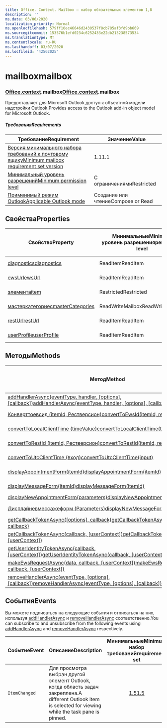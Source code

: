 ```yaml
---
title: Office. Context. Mailbox — набор обязательных элементов 1,8
description: ''
ms.date: 03/06/2020
localization_priority: Normal
ms.openlocfilehash: 579ff10ec46646d2430537f8cb785af3fd9bb669
ms.sourcegitcommit: 153576b1efd0234c6252433e22db213238573534
ms.translationtype: MT
ms.contentlocale: ru-RU
ms.lasthandoff: 03/07/2020
ms.locfileid: "42562025"
---
```

# <a name="mailbox"></a><span data-ttu-id="80788-102">mailbox</span><span class="sxs-lookup"><span data-stu-id="80788-102">mailbox</span></span>

### <a name="officecontextmailbox"></a><span data-ttu-id="80788-103">[Office](office.md)[.context](office.context.md).mailbox</span><span class="sxs-lookup"><span data-stu-id="80788-103">[Office](office.md)[.context](office.context.md).mailbox</span></span>

<span data-ttu-id="80788-104">Предоставляет для Microsoft Outlook доступ к объектной модели надстройки Outlook.</span><span class="sxs-lookup"><span data-stu-id="80788-104">Provides access to the Outlook add-in object model for Microsoft Outlook.</span></span>

##### <a name="requirements"></a><span data-ttu-id="80788-105">Требования</span><span class="sxs-lookup"><span data-stu-id="80788-105">Requirements</span></span>

|<span data-ttu-id="80788-106">Требование</span><span class="sxs-lookup"><span data-stu-id="80788-106">Requirement</span></span>| <span data-ttu-id="80788-107">Значение</span><span class="sxs-lookup"><span data-stu-id="80788-107">Value</span></span>|
|---|---|
|[<span data-ttu-id="80788-108">Версия минимального набора требований к почтовому ящику</span><span class="sxs-lookup"><span data-stu-id="80788-108">Minimum mailbox requirement set version</span></span>](../../requirement-sets/outlook-api-requirement-sets.md)| <span data-ttu-id="80788-109">1.1</span><span class="sxs-lookup"><span data-stu-id="80788-109">1.1</span></span>|
|[<span data-ttu-id="80788-110">Минимальный уровень разрешений</span><span class="sxs-lookup"><span data-stu-id="80788-110">Minimum permission level</span></span>](../../../outlook/understanding-outlook-add-in-permissions.md)| <span data-ttu-id="80788-111">С ограничениями</span><span class="sxs-lookup"><span data-stu-id="80788-111">Restricted</span></span>|
|[<span data-ttu-id="80788-112">Применимый режим Outlook</span><span class="sxs-lookup"><span data-stu-id="80788-112">Applicable Outlook mode</span></span>](../../../outlook/outlook-add-ins-overview.md#extension-points)| <span data-ttu-id="80788-113">Создание или чтение</span><span class="sxs-lookup"><span data-stu-id="80788-113">Compose or Read</span></span>|

## <a name="properties"></a><span data-ttu-id="80788-114">Свойства</span><span class="sxs-lookup"><span data-stu-id="80788-114">Properties</span></span>

| <span data-ttu-id="80788-115">Свойство</span><span class="sxs-lookup"><span data-stu-id="80788-115">Property</span></span> | <span data-ttu-id="80788-116">Минимальные</span><span class="sxs-lookup"><span data-stu-id="80788-116">Minimum</span></span><br><span data-ttu-id="80788-117">уровень разрешения</span><span class="sxs-lookup"><span data-stu-id="80788-117">permission level</span></span> | <span data-ttu-id="80788-118">Способов</span><span class="sxs-lookup"><span data-stu-id="80788-118">Modes</span></span> | <span data-ttu-id="80788-119">Тип возвращаемых данных</span><span class="sxs-lookup"><span data-stu-id="80788-119">Return type</span></span> | <span data-ttu-id="80788-120">Минимальные</span><span class="sxs-lookup"><span data-stu-id="80788-120">Minimum</span></span><br><span data-ttu-id="80788-121">набор требований</span><span class="sxs-lookup"><span data-stu-id="80788-121">requirement set</span></span> |
|---|---|---|---|:---:|
| [<span data-ttu-id="80788-122">diagnostics</span><span class="sxs-lookup"><span data-stu-id="80788-122">diagnostics</span></span>](/javascript/api/outlook/office.mailbox?view=outlook-js-1.8#diagnostics) | <span data-ttu-id="80788-123">ReadItem</span><span class="sxs-lookup"><span data-stu-id="80788-123">ReadItem</span></span> | <span data-ttu-id="80788-124">Создание</span><span class="sxs-lookup"><span data-stu-id="80788-124">Compose</span></span><br><span data-ttu-id="80788-125">Чтение</span><span class="sxs-lookup"><span data-stu-id="80788-125">Read</span></span> | [<span data-ttu-id="80788-126">Диагностики</span><span class="sxs-lookup"><span data-stu-id="80788-126">Diagnostics</span></span>](/javascript/api/outlook/office.diagnostics?view=outlook-js-1.8) | [<span data-ttu-id="80788-127">1.1</span><span class="sxs-lookup"><span data-stu-id="80788-127">1.1</span></span>](../requirement-set-1.1/outlook-requirement-set-1.1.md) |
| [<span data-ttu-id="80788-128">ewsUrl</span><span class="sxs-lookup"><span data-stu-id="80788-128">ewsUrl</span></span>](/javascript/api/outlook/office.mailbox?view=outlook-js-1.8#ewsurl) | <span data-ttu-id="80788-129">ReadItem</span><span class="sxs-lookup"><span data-stu-id="80788-129">ReadItem</span></span> | <span data-ttu-id="80788-130">Создание</span><span class="sxs-lookup"><span data-stu-id="80788-130">Compose</span></span><br><span data-ttu-id="80788-131">Чтение</span><span class="sxs-lookup"><span data-stu-id="80788-131">Read</span></span> | <span data-ttu-id="80788-132">Строка</span><span class="sxs-lookup"><span data-stu-id="80788-132">String</span></span> | [<span data-ttu-id="80788-133">1.1</span><span class="sxs-lookup"><span data-stu-id="80788-133">1.1</span></span>](../requirement-set-1.1/outlook-requirement-set-1.1.md) |
| [<span data-ttu-id="80788-134">элемента</span><span class="sxs-lookup"><span data-stu-id="80788-134">item</span></span>](office.context.mailbox.item.md) | <span data-ttu-id="80788-135">Restricted</span><span class="sxs-lookup"><span data-stu-id="80788-135">Restricted</span></span> | <span data-ttu-id="80788-136">Создание</span><span class="sxs-lookup"><span data-stu-id="80788-136">Compose</span></span><br><span data-ttu-id="80788-137">Чтение</span><span class="sxs-lookup"><span data-stu-id="80788-137">Read</span></span> | [<span data-ttu-id="80788-138">Элемент</span><span class="sxs-lookup"><span data-stu-id="80788-138">Item</span></span>](/javascript/api/outlook/office.item?view=outlook-js-1.8) | [<span data-ttu-id="80788-139">1.1</span><span class="sxs-lookup"><span data-stu-id="80788-139">1.1</span></span>](../requirement-set-1.1/outlook-requirement-set-1.1.md) |
| [<span data-ttu-id="80788-140">мастеркатегориес</span><span class="sxs-lookup"><span data-stu-id="80788-140">masterCategories</span></span>](/javascript/api/outlook/office.mailbox?view=outlook-js-1.8#mastercategories) | <span data-ttu-id="80788-141">ReadWriteMailbox</span><span class="sxs-lookup"><span data-stu-id="80788-141">ReadWriteMailbox</span></span> | <span data-ttu-id="80788-142">Создание</span><span class="sxs-lookup"><span data-stu-id="80788-142">Compose</span></span><br><span data-ttu-id="80788-143">Чтение</span><span class="sxs-lookup"><span data-stu-id="80788-143">Read</span></span> | [<span data-ttu-id="80788-144">MasterCategories</span><span class="sxs-lookup"><span data-stu-id="80788-144">MasterCategories</span></span>](/javascript/api/outlook/office.mastercategories?view=outlook-js-1.8) | [<span data-ttu-id="80788-145">1,8</span><span class="sxs-lookup"><span data-stu-id="80788-145">1.8</span></span>](../requirement-set-1.8/outlook-requirement-set-1.8.md) |
| [<span data-ttu-id="80788-146">restUrl</span><span class="sxs-lookup"><span data-stu-id="80788-146">restUrl</span></span>](/javascript/api/outlook/office.mailbox?view=outlook-js-1.8#resturl) | <span data-ttu-id="80788-147">ReadItem</span><span class="sxs-lookup"><span data-stu-id="80788-147">ReadItem</span></span> | <span data-ttu-id="80788-148">Создание</span><span class="sxs-lookup"><span data-stu-id="80788-148">Compose</span></span><br><span data-ttu-id="80788-149">Чтение</span><span class="sxs-lookup"><span data-stu-id="80788-149">Read</span></span> | <span data-ttu-id="80788-150">Строка</span><span class="sxs-lookup"><span data-stu-id="80788-150">String</span></span> | [<span data-ttu-id="80788-151">1,5</span><span class="sxs-lookup"><span data-stu-id="80788-151">1.5</span></span>](../requirement-set-1.5/outlook-requirement-set-1.5.md) |
| [<span data-ttu-id="80788-152">userProfile</span><span class="sxs-lookup"><span data-stu-id="80788-152">userProfile</span></span>](/javascript/api/outlook/office.mailbox?view=outlook-js-1.8#userprofile) | <span data-ttu-id="80788-153">ReadItem</span><span class="sxs-lookup"><span data-stu-id="80788-153">ReadItem</span></span> | <span data-ttu-id="80788-154">Создание</span><span class="sxs-lookup"><span data-stu-id="80788-154">Compose</span></span><br><span data-ttu-id="80788-155">Чтение</span><span class="sxs-lookup"><span data-stu-id="80788-155">Read</span></span> | [<span data-ttu-id="80788-156">UserProfile</span><span class="sxs-lookup"><span data-stu-id="80788-156">UserProfile</span></span>](/javascript/api/outlook/office.userprofile?view=outlook-js-1.8) | [<span data-ttu-id="80788-157">1.1</span><span class="sxs-lookup"><span data-stu-id="80788-157">1.1</span></span>](../requirement-set-1.1/outlook-requirement-set-1.1.md) |

## <a name="methods"></a><span data-ttu-id="80788-158">Методы</span><span class="sxs-lookup"><span data-stu-id="80788-158">Methods</span></span>

| <span data-ttu-id="80788-159">Метод</span><span class="sxs-lookup"><span data-stu-id="80788-159">Method</span></span> | <span data-ttu-id="80788-160">Минимальные</span><span class="sxs-lookup"><span data-stu-id="80788-160">Minimum</span></span><br><span data-ttu-id="80788-161">уровень разрешения</span><span class="sxs-lookup"><span data-stu-id="80788-161">permission level</span></span> | <span data-ttu-id="80788-162">Способов</span><span class="sxs-lookup"><span data-stu-id="80788-162">Modes</span></span> | <span data-ttu-id="80788-163">Минимальные</span><span class="sxs-lookup"><span data-stu-id="80788-163">Minimum</span></span><br><span data-ttu-id="80788-164">набор требований</span><span class="sxs-lookup"><span data-stu-id="80788-164">requirement set</span></span> |
|---|---|---|:---:|
| <span data-ttu-id="80788-165">[addHandlerAsync(eventType, handler, [options], [callback])](/javascript/api/outlook/office.mailbox?view=outlook-js-1.8#addhandlerasync-eventtype--handler--options--callback-)</span><span class="sxs-lookup"><span data-stu-id="80788-165">[addHandlerAsync(eventType, handler, [options], [callback])](/javascript/api/outlook/office.mailbox?view=outlook-js-1.8#addhandlerasync-eventtype--handler--options--callback-)</span></span> | <span data-ttu-id="80788-166">ReadItem</span><span class="sxs-lookup"><span data-stu-id="80788-166">ReadItem</span></span> | <span data-ttu-id="80788-167">Создание</span><span class="sxs-lookup"><span data-stu-id="80788-167">Compose</span></span><br><span data-ttu-id="80788-168">Чтение</span><span class="sxs-lookup"><span data-stu-id="80788-168">Read</span></span> | [<span data-ttu-id="80788-169">1,5</span><span class="sxs-lookup"><span data-stu-id="80788-169">1.5</span></span>](../requirement-set-1.5/outlook-requirement-set-1.5.md) |
| [<span data-ttu-id="80788-170">Конверттоевсид (itemId, Рестверсион)</span><span class="sxs-lookup"><span data-stu-id="80788-170">convertToEwsId(itemId, restVersion)</span></span>](/javascript/api/outlook/office.mailbox?view=outlook-js-1.8#converttoewsid-itemid--restversion-) | <span data-ttu-id="80788-171">Restricted</span><span class="sxs-lookup"><span data-stu-id="80788-171">Restricted</span></span> | <span data-ttu-id="80788-172">Создание</span><span class="sxs-lookup"><span data-stu-id="80788-172">Compose</span></span><br><span data-ttu-id="80788-173">Чтение</span><span class="sxs-lookup"><span data-stu-id="80788-173">Read</span></span> | [<span data-ttu-id="80788-174">1.3</span><span class="sxs-lookup"><span data-stu-id="80788-174">1.3</span></span>](../requirement-set-1.3/outlook-requirement-set-1.3.md) |
| [<span data-ttu-id="80788-175">convertToLocalClientTime (timeValue)</span><span class="sxs-lookup"><span data-stu-id="80788-175">convertToLocalClientTime(timeValue)</span></span>](/javascript/api/outlook/office.mailbox?view=outlook-js-1.8#converttolocalclienttime-timevalue-) | <span data-ttu-id="80788-176">ReadItem</span><span class="sxs-lookup"><span data-stu-id="80788-176">ReadItem</span></span> | <span data-ttu-id="80788-177">Создание</span><span class="sxs-lookup"><span data-stu-id="80788-177">Compose</span></span><br><span data-ttu-id="80788-178">Чтение</span><span class="sxs-lookup"><span data-stu-id="80788-178">Read</span></span> | [<span data-ttu-id="80788-179">1.1</span><span class="sxs-lookup"><span data-stu-id="80788-179">1.1</span></span>](../requirement-set-1.1/outlook-requirement-set-1.1.md) |
| [<span data-ttu-id="80788-180">convertToRestId (itemId, Рестверсион)</span><span class="sxs-lookup"><span data-stu-id="80788-180">convertToRestId(itemId, restVersion)</span></span>](/javascript/api/outlook/office.mailbox?view=outlook-js-1.8#converttorestid-itemid--restversion-) | <span data-ttu-id="80788-181">Restricted</span><span class="sxs-lookup"><span data-stu-id="80788-181">Restricted</span></span> | <span data-ttu-id="80788-182">Создание</span><span class="sxs-lookup"><span data-stu-id="80788-182">Compose</span></span><br><span data-ttu-id="80788-183">Чтение</span><span class="sxs-lookup"><span data-stu-id="80788-183">Read</span></span> | [<span data-ttu-id="80788-184">1.3</span><span class="sxs-lookup"><span data-stu-id="80788-184">1.3</span></span>](../requirement-set-1.3/outlook-requirement-set-1.3.md) |
| [<span data-ttu-id="80788-185">convertToUtcClientTime (вход)</span><span class="sxs-lookup"><span data-stu-id="80788-185">convertToUtcClientTime(input)</span></span>](/javascript/api/outlook/office.mailbox?view=outlook-js-1.8#converttoutcclienttime-input-) | <span data-ttu-id="80788-186">ReadItem</span><span class="sxs-lookup"><span data-stu-id="80788-186">ReadItem</span></span> | <span data-ttu-id="80788-187">Создание</span><span class="sxs-lookup"><span data-stu-id="80788-187">Compose</span></span><br><span data-ttu-id="80788-188">Чтение</span><span class="sxs-lookup"><span data-stu-id="80788-188">Read</span></span> | [<span data-ttu-id="80788-189">1.1</span><span class="sxs-lookup"><span data-stu-id="80788-189">1.1</span></span>](../requirement-set-1.1/outlook-requirement-set-1.1.md) |
| [<span data-ttu-id="80788-190">displayAppointmentForm(itemId)</span><span class="sxs-lookup"><span data-stu-id="80788-190">displayAppointmentForm(itemId)</span></span>](/javascript/api/outlook/office.mailbox?view=outlook-js-1.8#displayappointmentform-itemid-) | <span data-ttu-id="80788-191">ReadItem</span><span class="sxs-lookup"><span data-stu-id="80788-191">ReadItem</span></span> | <span data-ttu-id="80788-192">Создание</span><span class="sxs-lookup"><span data-stu-id="80788-192">Compose</span></span><br><span data-ttu-id="80788-193">Чтение</span><span class="sxs-lookup"><span data-stu-id="80788-193">Read</span></span> | [<span data-ttu-id="80788-194">1.1</span><span class="sxs-lookup"><span data-stu-id="80788-194">1.1</span></span>](../requirement-set-1.1/outlook-requirement-set-1.1.md) |
| [<span data-ttu-id="80788-195">displayMessageForm(itemId)</span><span class="sxs-lookup"><span data-stu-id="80788-195">displayMessageForm(itemId)</span></span>](/javascript/api/outlook/office.mailbox?view=outlook-js-1.8#displaymessageform-itemid-) | <span data-ttu-id="80788-196">ReadItem</span><span class="sxs-lookup"><span data-stu-id="80788-196">ReadItem</span></span> | <span data-ttu-id="80788-197">Создание</span><span class="sxs-lookup"><span data-stu-id="80788-197">Compose</span></span><br><span data-ttu-id="80788-198">Чтение</span><span class="sxs-lookup"><span data-stu-id="80788-198">Read</span></span> | [<span data-ttu-id="80788-199">1.1</span><span class="sxs-lookup"><span data-stu-id="80788-199">1.1</span></span>](../requirement-set-1.1/outlook-requirement-set-1.1.md) |
| [<span data-ttu-id="80788-200">displayNewAppointmentForm(parameters)</span><span class="sxs-lookup"><span data-stu-id="80788-200">displayNewAppointmentForm(parameters)</span></span>](/javascript/api/outlook/office.mailbox?view=outlook-js-1.8#displaynewappointmentform-parameters-) | <span data-ttu-id="80788-201">ReadItem</span><span class="sxs-lookup"><span data-stu-id="80788-201">ReadItem</span></span> | <span data-ttu-id="80788-202">Чтение</span><span class="sxs-lookup"><span data-stu-id="80788-202">Read</span></span> | [<span data-ttu-id="80788-203">1.1</span><span class="sxs-lookup"><span data-stu-id="80788-203">1.1</span></span>](../requirement-set-1.1/outlook-requirement-set-1.1.md) |
| [<span data-ttu-id="80788-204">Дисплайневмессажеформ (Parameters)</span><span class="sxs-lookup"><span data-stu-id="80788-204">displayNewMessageForm(parameters)</span></span>](/javascript/api/outlook/office.mailbox?view=outlook-js-1.8#displaynewmessageform-parameters-) | <span data-ttu-id="80788-205">ReadItem</span><span class="sxs-lookup"><span data-stu-id="80788-205">ReadItem</span></span> | <span data-ttu-id="80788-206">Создание</span><span class="sxs-lookup"><span data-stu-id="80788-206">Compose</span></span><br><span data-ttu-id="80788-207">Чтение</span><span class="sxs-lookup"><span data-stu-id="80788-207">Read</span></span> | [<span data-ttu-id="80788-208">1,6</span><span class="sxs-lookup"><span data-stu-id="80788-208">1.6</span></span>](../requirement-set-1.6/outlook-requirement-set-1.6.md) |
| <span data-ttu-id="80788-209">[getCallbackTokenAsync([options], callback)](/javascript/api/outlook/office.mailbox?view=outlook-js-1.8#getcallbacktokenasync-options--callback-)</span><span class="sxs-lookup"><span data-stu-id="80788-209">[getCallbackTokenAsync([options], callback)](/javascript/api/outlook/office.mailbox?view=outlook-js-1.8#getcallbacktokenasync-options--callback-)</span></span> | <span data-ttu-id="80788-210">ReadItem</span><span class="sxs-lookup"><span data-stu-id="80788-210">ReadItem</span></span> | <span data-ttu-id="80788-211">Создание</span><span class="sxs-lookup"><span data-stu-id="80788-211">Compose</span></span><br><span data-ttu-id="80788-212">Чтение</span><span class="sxs-lookup"><span data-stu-id="80788-212">Read</span></span> | [<span data-ttu-id="80788-213">1,5</span><span class="sxs-lookup"><span data-stu-id="80788-213">1.5</span></span>](../requirement-set-1.5/outlook-requirement-set-1.5.md) |
| <span data-ttu-id="80788-214">[getCallbackTokenAsync(callback, [userContext])](/javascript/api/outlook/office.mailbox?view=outlook-js-1.8#getcallbacktokenasync-callback--usercontext-)</span><span class="sxs-lookup"><span data-stu-id="80788-214">[getCallbackTokenAsync(callback, [userContext])](/javascript/api/outlook/office.mailbox?view=outlook-js-1.8#getcallbacktokenasync-callback--usercontext-)</span></span> | <span data-ttu-id="80788-215">ReadItem</span><span class="sxs-lookup"><span data-stu-id="80788-215">ReadItem</span></span> | <span data-ttu-id="80788-216">Создание</span><span class="sxs-lookup"><span data-stu-id="80788-216">Compose</span></span><br><span data-ttu-id="80788-217">Чтение</span><span class="sxs-lookup"><span data-stu-id="80788-217">Read</span></span> | [<span data-ttu-id="80788-218">1.3</span><span class="sxs-lookup"><span data-stu-id="80788-218">1.3</span></span>](../requirement-set-1.3/outlook-requirement-set-1.3.md)<br>[<span data-ttu-id="80788-219">1.1</span><span class="sxs-lookup"><span data-stu-id="80788-219">1.1</span></span>](../requirement-set-1.1/outlook-requirement-set-1.1.md) |
| <span data-ttu-id="80788-220">[getUserIdentityTokenAsync(callback, [userContext])](/javascript/api/outlook/office.mailbox?view=outlook-js-1.8#getuseridentitytokenasync-callback--usercontext-)</span><span class="sxs-lookup"><span data-stu-id="80788-220">[getUserIdentityTokenAsync(callback, [userContext])](/javascript/api/outlook/office.mailbox?view=outlook-js-1.8#getuseridentitytokenasync-callback--usercontext-)</span></span> | <span data-ttu-id="80788-221">ReadItem</span><span class="sxs-lookup"><span data-stu-id="80788-221">ReadItem</span></span> | <span data-ttu-id="80788-222">Создание</span><span class="sxs-lookup"><span data-stu-id="80788-222">Compose</span></span><br><span data-ttu-id="80788-223">Чтение</span><span class="sxs-lookup"><span data-stu-id="80788-223">Read</span></span> | [<span data-ttu-id="80788-224">1.1</span><span class="sxs-lookup"><span data-stu-id="80788-224">1.1</span></span>](../requirement-set-1.1/outlook-requirement-set-1.1.md) |
| <span data-ttu-id="80788-225">[makeEwsRequestAsync(data, callback, [userContext])](/javascript/api/outlook/office.mailbox?view=outlook-js-1.8#makeewsrequestasync-data--callback--usercontext-)</span><span class="sxs-lookup"><span data-stu-id="80788-225">[makeEwsRequestAsync(data, callback, [userContext])](/javascript/api/outlook/office.mailbox?view=outlook-js-1.8#makeewsrequestasync-data--callback--usercontext-)</span></span> | <span data-ttu-id="80788-226">ReadWriteMailbox</span><span class="sxs-lookup"><span data-stu-id="80788-226">ReadWriteMailbox</span></span> | <span data-ttu-id="80788-227">Создание</span><span class="sxs-lookup"><span data-stu-id="80788-227">Compose</span></span><br><span data-ttu-id="80788-228">Чтение</span><span class="sxs-lookup"><span data-stu-id="80788-228">Read</span></span> | [<span data-ttu-id="80788-229">1.1</span><span class="sxs-lookup"><span data-stu-id="80788-229">1.1</span></span>](../requirement-set-1.1/outlook-requirement-set-1.1.md) |
| <span data-ttu-id="80788-230">[removeHandlerAsync(eventType, [options], [callback])](/javascript/api/outlook/office.mailbox?view=outlook-js-1.8#removehandlerasync-eventtype--options--callback-)</span><span class="sxs-lookup"><span data-stu-id="80788-230">[removeHandlerAsync(eventType, [options], [callback])](/javascript/api/outlook/office.mailbox?view=outlook-js-1.8#removehandlerasync-eventtype--options--callback-)</span></span> | <span data-ttu-id="80788-231">ReadItem</span><span class="sxs-lookup"><span data-stu-id="80788-231">ReadItem</span></span> | <span data-ttu-id="80788-232">Создание</span><span class="sxs-lookup"><span data-stu-id="80788-232">Compose</span></span><br><span data-ttu-id="80788-233">Чтение</span><span class="sxs-lookup"><span data-stu-id="80788-233">Read</span></span> | [<span data-ttu-id="80788-234">1,5</span><span class="sxs-lookup"><span data-stu-id="80788-234">1.5</span></span>](../requirement-set-1.5/outlook-requirement-set-1.5.md) |

## <a name="events"></a><span data-ttu-id="80788-235">События</span><span class="sxs-lookup"><span data-stu-id="80788-235">Events</span></span>

<span data-ttu-id="80788-236">Вы можете подписаться на следующие события и отписаться на них, используя [addHandlerAsync](/javascript/api/outlook/office.mailbox?view=outlook-js-1.8#addhandlerasync-eventtype--handler--options--callback-) и [removeHandlerAsync](/javascript/api/outlook/office.mailbox?view=outlook-js-1.8#removehandlerasync-eventtype--options--callback-) соответственно.</span><span class="sxs-lookup"><span data-stu-id="80788-236">You can subscribe to and unsubscribe from the following events using [addHandlerAsync](/javascript/api/outlook/office.mailbox?view=outlook-js-1.8#addhandlerasync-eventtype--handler--options--callback-) and [removeHandlerAsync](/javascript/api/outlook/office.mailbox?view=outlook-js-1.8#removehandlerasync-eventtype--options--callback-) respectively.</span></span>

| <span data-ttu-id="80788-237">Событие</span><span class="sxs-lookup"><span data-stu-id="80788-237">Event</span></span> | <span data-ttu-id="80788-238">Описание</span><span class="sxs-lookup"><span data-stu-id="80788-238">Description</span></span> | <span data-ttu-id="80788-239">Минимальные</span><span class="sxs-lookup"><span data-stu-id="80788-239">Minimum</span></span><br><span data-ttu-id="80788-240">набор требований</span><span class="sxs-lookup"><span data-stu-id="80788-240">requirement set</span></span> |
|---|---|:---:|
|`ItemChanged`| <span data-ttu-id="80788-241">Для просмотра выбран другой элемент Outlook, когда область задач закреплена.</span><span class="sxs-lookup"><span data-stu-id="80788-241">A different Outlook item is selected for viewing while the task pane is pinned.</span></span> | [<span data-ttu-id="80788-242">1,5</span><span class="sxs-lookup"><span data-stu-id="80788-242">1.5</span></span>](../requirement-set-1.5/outlook-requirement-set-1.5.md) |

